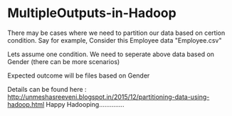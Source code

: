 # MultipleOutputs-in-Hadoop

There may be cases where we need to partition our data based on certion condition.
Say for example, Consider this Employee data "Employee.csv"

Lets assume one condition.
We need to seperate above data based on Gender (there can be more scenarios)

Expected outcome will be files based on Gender 


Details can be found here : http://unmeshasreeveni.blogspot.in/2015/12/partitioning-data-using-hadoop.html
Happy Hadooping..............
